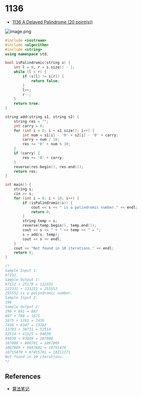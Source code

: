 # 1136

- [1136 A Delayed Palindrome (20 point(s))](https://pintia.cn/problem-sets/994805342720868352/problems/994805345732378624)

![image.png](https://i.loli.net/2019/09/04/eInJWbQjRa1oX4T.png)

```c++
#include <iostream>
#include <algorithm>
#include <string>
using namespace std;

bool isPalindromic(string s) {
	int l = 0, r = s.size() - 1;
	while (l < r) {
		if (s[l] != s[r]) {
			return false;
		}
		l++;
		r--;
	}
	return true;
}

string add(string s1, string s2) {
	string res = "";
	int carry = 0;
	for (int i = 0; i < s1.size(); i++) {
		int num = s1[i] - '0' + s2[i] - '0' + carry;
		carry = num / 10;
		res += '0' + num % 10;
	}
	if (carry) {
		res += '0' + carry;
	}
	reverse(res.begin(), res.end());
	return res;
}

int main() {
	string s;
	cin >> s;
	for (int i = 0; i < 10; i++) {
		if (isPalindromic(s)) {
			cout << s << " is a palindromic number." << endl;
			return 0;
		}
		string temp = s;
		reverse(temp.begin(), temp.end());
		cout << s << " + " << temp << " = ";
		s = add(s, temp);
		cout << s << endl;
	}
	cout << "Not found in 10 iterations." << endl;
	return 0;
}

/*
Sample Input 1:
97152
Sample Output 1:
97152 + 25179 = 122331
122331 + 133221 = 255552
255552 is a palindromic number.
Sample Input 2:
196
Sample Output 2:
196 + 691 = 887
887 + 788 = 1675
1675 + 5761 = 7436
7436 + 6347 = 13783
13783 + 38731 = 52514
52514 + 41525 = 94039
94039 + 93049 = 187088
187088 + 880781 = 1067869
1067869 + 9687601 = 10755470
10755470 + 07455701 = 18211171
Not found in 10 iterations.
*/

```

## References

- [算法笔记](https://book.douban.com/subject/26827295/)

